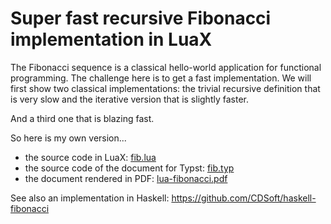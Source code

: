 # Super fast recursive Fibonacci implementation in LuaX

The Fibonacci sequence is a classical hello-world application for functional
programming. The challenge here is to get a fast implementation. We will first
show two classical implementations: the trivial recursive definition that is
very slow and the iterative version that is slightly faster.

And a third one that is blazing fast.

So here is my own version...

- the source code in LuaX: [fib.lua](fib.lua)
- the source code of the document for Typst: [fib.typ](fib.typ)
- the document rendered in PDF: [lua-fibonacci.pdf](lua-fibonacci.pdf)

See also an implementation in Haskell: <https://github.com/CDSoft/haskell-fibonacci>
